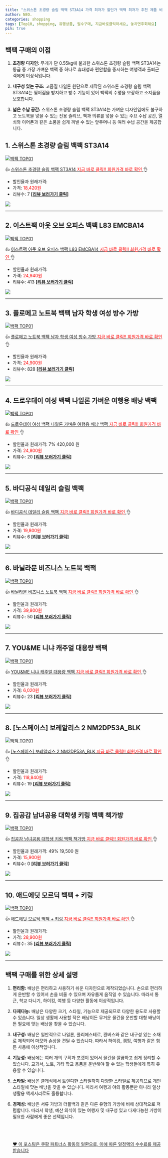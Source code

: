 ```yaml
---
title: "스위스톤 초경량 슬림 백팩 ST3A14 가격 최저가 할인가 백팩 최저가 추천 제품 비교"
author: NEO.
categories: shopping
tags: [Top10, shopping, 유행상품, 필수구매, 지금바로클릭하세요, 놓치면후회해요]
pin: true
---
```

## 백팩 구매의 이점
1. **초경량 디자인:** 무게가 단 0.55kg에 불과한 스위스톤 초경량 슬림 백팩 ST3A14는 동급 중 가장 가벼운 백팩 중 하나로 휴대성과 편안함을 중시하는 여행객과 출퇴근객에게 이상적입니다.


2. **내구성 있는 구조:** 고품질 나일론 원단으로 제작된 스위스톤 초경량 슬림 백팩 ST3A14는 찢어짐을 방지하고 방수 기능이 있어 백팩의 수명을 보장하고 소지품을 보호합니다.


3. **넓은 수납 공간:** 스위스톤 초경량 슬림 백팩 ST3A14는 가벼운 디자인임에도 불구하고 노트북을 넣을 수 있는 전용 슬리브, 책과 의류를 넣을 수 있는 주요 수납 공간, 열쇠와 이어폰과 같은 소품을 쉽게 꺼낼 수 있는 앞주머니 등 여러 수납 공간을 제공합니다.

   

## 1. 스위스톤 초경량 슬림 백팩 ST3A14

[![백팩 TOP01](https://thumbnail6.coupangcdn.com/thumbnails/remote/490x490ex/image/vendor_inventory/2355/b2d2cb92ad48f766cc3a6098e37fca87cf54acdf88f1005c8fc694a21b2e.jpg)](https://link.coupang.com/re/AFFSDP?lptag=AF3617701&subid=GithubCoopas&pageKey=7219993128&traceid=V0-153&itemId=18293544473&vendorItemId=85439172623)


👍 [스위스톤 초경량 슬림 백팩 ST3A14 <font color=red> 지금 바로 클릭!! 회원가격 바로 확인 </font> ](https://link.coupang.com/re/AFFSDP?lptag=AF3617701&subid=GithubCoopas&pageKey=7219993128&traceid=V0-153&itemId=18293544473&vendorItemId=85439172623) 👌 


- 할인율과 원래가격: 
- 가격: <span style='color:red'>18,420원</span>
- 리뷰수: 7  [**[리뷰 보러가기 클릭]**](https://link.coupang.com/re/AFFSDP?lptag=AF3617701&subid=GithubCoopas&pageKey=7219993128&traceid=V0-153&itemId=18293544473&vendorItemId=85439172623)

[![](/discount_price.png)](https://link.coupang.com/re/AFFSDP?lptag=AF3617701&subid=GithubCoopas&pageKey=7219993128&traceid=V0-153&itemId=18293544473&vendorItemId=85439172623)

---


   

## 2. 이스트팩 아웃 오브 오피스 백팩 L83 EMCBA14

[![백팩 TOP01](https://thumbnail6.coupangcdn.com/thumbnails/remote/490x490ex/image/retail/images/2553016487630738-390d3411-76c3-4fcd-b21c-041492694ce0.jpg)](https://link.coupang.com/re/AFFSDP?lptag=AF3617701&subid=GithubCoopas&pageKey=6536309847&traceid=V0-153&itemId=14536054704&vendorItemId=81778514536)


👍 [이스트팩 아웃 오브 오피스 백팩 L83 EMCBA14 <font color=red> 지금 바로 클릭!! 회원가격 바로 확인 </font> ](https://link.coupang.com/re/AFFSDP?lptag=AF3617701&subid=GithubCoopas&pageKey=6536309847&traceid=V0-153&itemId=14536054704&vendorItemId=81778514536) 👌 


- 할인율과 원래가격: 
- 가격: <span style='color:red'>24,940원</span>
- 리뷰수: 413  [**[리뷰 보러가기 클릭]**](https://link.coupang.com/re/AFFSDP?lptag=AF3617701&subid=GithubCoopas&pageKey=6536309847&traceid=V0-153&itemId=14536054704&vendorItemId=81778514536)

[![](/discount_price.png)](https://link.coupang.com/re/AFFSDP?lptag=AF3617701&subid=GithubCoopas&pageKey=6536309847&traceid=V0-153&itemId=14536054704&vendorItemId=81778514536)

---


   

## 3. 플로메고 노트북 백팩 남자 학생 여성 방수 가방

[![백팩 TOP01](https://thumbnail6.coupangcdn.com/thumbnails/remote/490x490ex/image/vendor_inventory/90f1/7c986eccf3e178653980f079b28be01998116db63cefb9549cfea994f556.jpg)](https://link.coupang.com/re/AFFSDP?lptag=AF3617701&subid=GithubCoopas&pageKey=7768534115&traceid=V0-153&itemId=20966697254&vendorItemId=88032016264)


👍 [플로메고 노트북 백팩 남자 학생 여성 방수 가방 <font color=red> 지금 바로 클릭!! 회원가격 바로 확인 </font> ](https://link.coupang.com/re/AFFSDP?lptag=AF3617701&subid=GithubCoopas&pageKey=7768534115&traceid=V0-153&itemId=20966697254&vendorItemId=88032016264) 👌 


- 할인율과 원래가격: 
- 가격: <span style='color:red'>24,900원</span>
- 리뷰수: 828  [**[리뷰 보러가기 클릭]**](https://link.coupang.com/re/AFFSDP?lptag=AF3617701&subid=GithubCoopas&pageKey=7768534115&traceid=V0-153&itemId=20966697254&vendorItemId=88032016264)

[![](/discount_price.png)](https://link.coupang.com/re/AFFSDP?lptag=AF3617701&subid=GithubCoopas&pageKey=7768534115&traceid=V0-153&itemId=20966697254&vendorItemId=88032016264)

---


   

## 4. 드로우데이 여성 백팩 나일론 가벼운 여행용 배낭 백팩

[![백팩 TOP01](https://thumbnail9.coupangcdn.com/thumbnails/remote/490x490ex/image/vendor_inventory/a31e/5c47a4583c5f690671548336e82f3f0ac01fcb8dfaea4e973ca13274fd0c.png)](https://link.coupang.com/re/AFFSDP?lptag=AF3617701&subid=GithubCoopas&pageKey=7710382449&traceid=V0-153&itemId=20667102833&vendorItemId=87489127229)


👍 [드로우데이 여성 백팩 나일론 가벼운 여행용 배낭 백팩 <font color=red> 지금 바로 클릭!! 회원가격 바로 확인 </font> ](https://link.coupang.com/re/AFFSDP?lptag=AF3617701&subid=GithubCoopas&pageKey=7710382449&traceid=V0-153&itemId=20667102833&vendorItemId=87489127229) 👌 


- 할인율과 원래가격: 7%  420,000   원
- 가격: <span style='color:red'>24,800원</span>
- 리뷰수: 20  [**[리뷰 보러가기 클릭]**](https://link.coupang.com/re/AFFSDP?lptag=AF3617701&subid=GithubCoopas&pageKey=7710382449&traceid=V0-153&itemId=20667102833&vendorItemId=87489127229)

[![](/discount_price.png)](https://link.coupang.com/re/AFFSDP?lptag=AF3617701&subid=GithubCoopas&pageKey=7710382449&traceid=V0-153&itemId=20667102833&vendorItemId=87489127229)

---


   

## 5. 바디공식 데일리 슬림 백팩

[![백팩 TOP01](https://thumbnail6.coupangcdn.com/thumbnails/remote/490x490ex/image/retail/images/1506003214953195-6b6d848f-d8b3-4231-b761-4927a05f0fba.jpg)](https://link.coupang.com/re/AFFSDP?lptag=AF3617701&subid=GithubCoopas&pageKey=5237889716&traceid=V0-153&itemId=7391665383&vendorItemId=74682779929)


👍 [바디공식 데일리 슬림 백팩 <font color=red> 지금 바로 클릭!! 회원가격 바로 확인 </font> ](https://link.coupang.com/re/AFFSDP?lptag=AF3617701&subid=GithubCoopas&pageKey=5237889716&traceid=V0-153&itemId=7391665383&vendorItemId=74682779929) 👌 


- 할인율과 원래가격: 
- 가격: <span style='color:red'>19,800원</span>
- 리뷰수: 6  [**[리뷰 보러가기 클릭]**](https://link.coupang.com/re/AFFSDP?lptag=AF3617701&subid=GithubCoopas&pageKey=5237889716&traceid=V0-153&itemId=7391665383&vendorItemId=74682779929)

[![](/discount_price.png)](https://link.coupang.com/re/AFFSDP?lptag=AF3617701&subid=GithubCoopas&pageKey=5237889716&traceid=V0-153&itemId=7391665383&vendorItemId=74682779929)

---


   

## 6. 바닐라문 비즈니스 노트북 백팩

[![백팩 TOP01](https://thumbnail10.coupangcdn.com/thumbnails/remote/490x490ex/image/retail/images/3620093382794290-0ca4acb3-3835-48e4-ad79-d1233110d851.png)](https://link.coupang.com/re/AFFSDP?lptag=AF3617701&subid=GithubCoopas&pageKey=6669593463&traceid=V0-153&itemId=15032059830&vendorItemId=82254679097)


👍 [바닐라문 비즈니스 노트북 백팩 <font color=red> 지금 바로 클릭!! 회원가격 바로 확인 </font> ](https://link.coupang.com/re/AFFSDP?lptag=AF3617701&subid=GithubCoopas&pageKey=6669593463&traceid=V0-153&itemId=15032059830&vendorItemId=82254679097) 👌 


- 할인율과 원래가격: 
- 가격: <span style='color:red'>39,800원</span>
- 리뷰수: 50  [**[리뷰 보러가기 클릭]**](https://link.coupang.com/re/AFFSDP?lptag=AF3617701&subid=GithubCoopas&pageKey=6669593463&traceid=V0-153&itemId=15032059830&vendorItemId=82254679097)

[![](/discount_price.png)](https://link.coupang.com/re/AFFSDP?lptag=AF3617701&subid=GithubCoopas&pageKey=6669593463&traceid=V0-153&itemId=15032059830&vendorItemId=82254679097)

---


   

## 7. YOU&ME 니냐 캐주얼 대용량 백팩

[![백팩 TOP01](https://thumbnail6.coupangcdn.com/thumbnails/remote/490x490ex/image/rs_quotation_api/ctnz3vnt/e680d5a1311c4b2ba0164668286716d0.jpg)](https://link.coupang.com/re/AFFSDP?lptag=AF3617701&subid=GithubCoopas&pageKey=5972625427&traceid=V0-153&itemId=10732078418&vendorItemId=78012683987)


👍 [YOU&ME 니냐 캐주얼 대용량 백팩 <font color=red> 지금 바로 클릭!! 회원가격 바로 확인 </font> ](https://link.coupang.com/re/AFFSDP?lptag=AF3617701&subid=GithubCoopas&pageKey=5972625427&traceid=V0-153&itemId=10732078418&vendorItemId=78012683987) 👌 


- 할인율과 원래가격: 
- 가격: <span style='color:red'>6,020원</span>
- 리뷰수: 23  [**[리뷰 보러가기 클릭]**](https://link.coupang.com/re/AFFSDP?lptag=AF3617701&subid=GithubCoopas&pageKey=5972625427&traceid=V0-153&itemId=10732078418&vendorItemId=78012683987)

[![](/discount_price.png)](https://link.coupang.com/re/AFFSDP?lptag=AF3617701&subid=GithubCoopas&pageKey=5972625427&traceid=V0-153&itemId=10732078418&vendorItemId=78012683987)

---


   

## 8. [노스페이스] 보레알리스 2 NM2DP53A_BLK

[![백팩 TOP01](https://thumbnail10.coupangcdn.com/thumbnails/remote/490x490ex/image/vendor_inventory/b710/6587f89620eefc6c97ccb98424aa27c596caea9110614380d4f1e7294c2c.jpg)](https://link.coupang.com/re/AFFSDP?lptag=AF3617701&subid=GithubCoopas&pageKey=7156119327&traceid=V0-153&itemId=18000854047&vendorItemId=85156955661)


👍 [[노스페이스] 보레알리스 2 NM2DP53A_BLK <font color=red> 지금 바로 클릭!! 회원가격 바로 확인 </font> ](https://link.coupang.com/re/AFFSDP?lptag=AF3617701&subid=GithubCoopas&pageKey=7156119327&traceid=V0-153&itemId=18000854047&vendorItemId=85156955661) 👌 


- 할인율과 원래가격: 
- 가격: <span style='color:red'>118,840원</span>
- 리뷰수: 19  [**[리뷰 보러가기 클릭]**](https://link.coupang.com/re/AFFSDP?lptag=AF3617701&subid=GithubCoopas&pageKey=7156119327&traceid=V0-153&itemId=18000854047&vendorItemId=85156955661)

[![](/discount_price.png)](https://link.coupang.com/re/AFFSDP?lptag=AF3617701&subid=GithubCoopas&pageKey=7156119327&traceid=V0-153&itemId=18000854047&vendorItemId=85156955661)

---


   

## 9. 집공감 남녀공용 대학생 키링 백팩 책가방

[![백팩 TOP01](https://thumbnail10.coupangcdn.com/thumbnails/remote/490x490ex/image/vendor_inventory/090b/7d9caad531b35f6df48890a6a1231774b4ffdcddb023a32cb1374d44fa54.jpg)](https://link.coupang.com/re/AFFSDP?lptag=AF3617701&subid=GithubCoopas&pageKey=7803186892&traceid=V0-153&itemId=21139079987&vendorItemId=88200749724)


👍 [집공감 남녀공용 대학생 키링 백팩 책가방 <font color=red> 지금 바로 클릭!! 회원가격 바로 확인 </font> ](https://link.coupang.com/re/AFFSDP?lptag=AF3617701&subid=GithubCoopas&pageKey=7803186892&traceid=V0-153&itemId=21139079987&vendorItemId=88200749724) 👌 


- 할인율과 원래가격: 49%  19,500   원
- 가격: <span style='color:red'>15,900원</span>
- 리뷰수: 0  [**[리뷰 보러가기 클릭]**](https://link.coupang.com/re/AFFSDP?lptag=AF3617701&subid=GithubCoopas&pageKey=7803186892&traceid=V0-153&itemId=21139079987&vendorItemId=88200749724)

[![](/discount_price.png)](https://link.coupang.com/re/AFFSDP?lptag=AF3617701&subid=GithubCoopas&pageKey=7803186892&traceid=V0-153&itemId=21139079987&vendorItemId=88200749724)

---


   

## 10. 애드에딧 모르딕 백팩 + 키링

[![백팩 TOP01](https://thumbnail10.coupangcdn.com/thumbnails/remote/490x490ex/image/retail/images/13127573029058572-909fef71-ebc7-4234-9493-a70736ab27bf.jpg)](https://link.coupang.com/re/AFFSDP?lptag=AF3617701&subid=GithubCoopas&pageKey=5876810289&traceid=V0-153&itemId=10297413871&vendorItemId=70005414885)


👍 [애드에딧 모르딕 백팩 + 키링 <font color=red> 지금 바로 클릭!! 회원가격 바로 확인 </font> ](https://link.coupang.com/re/AFFSDP?lptag=AF3617701&subid=GithubCoopas&pageKey=5876810289&traceid=V0-153&itemId=10297413871&vendorItemId=70005414885) 👌 


- 할인율과 원래가격: 
- 가격: <span style='color:red'>28,900원</span>
- 리뷰수: 35  [**[리뷰 보러가기 클릭]**](https://link.coupang.com/re/AFFSDP?lptag=AF3617701&subid=GithubCoopas&pageKey=5876810289&traceid=V0-153&itemId=10297413871&vendorItemId=70005414885)

[![](/discount_price.png)](https://link.coupang.com/re/AFFSDP?lptag=AF3617701&subid=GithubCoopas&pageKey=5876810289&traceid=V0-153&itemId=10297413871&vendorItemId=70005414885)

---
## 백팩 구매를 위한 상세 설명
1. **편리함:** 배낭은 편리하고 사용하기 쉬운 디자인으로 제작되었습니다. 손으로 편리하게 운반할 수 있어서 손을 비울 수 있으며 자유롭게 움직일 수 있습니다. 따라서 통근, 학교 다니기, 하이킹, 여행 등 다양한 활동에 이상적입니다.

2. **다재다능:** 배낭은 다양한 크기, 스타일, 기능으로 제공되므로 다양한 용도로 사용할 수 있습니다. 일상 생활에 사용할 작은 배낭이든 무거운 물건을 운반할 대형 배낭이든 필요에 맞는 배낭을 찾을 수 있습니다.

3. **내구성:** 배낭은 일반적으로 나일론, 폴리에스테르, 캔버스와 같은 내구성 있는 소재로 제작되어 마모와 손상을 견딜 수 있습니다. 따라서 하이킹, 캠핑, 여행과 같은 힘든 사용에 이상적입니다.

4. **기능성:** 배낭에는 여러 개의 구획과 포켓이 있어서 물건을 깔끔하고 쉽게 정리할 수 있습니다. 교과서, 노트, 기타 학교 용품을 운반해야 할 수 있는 학생들에게 특히 유용할 수 있습니다.

5. **스타일:** 배낭은 클래식에서 트렌디한 스타일까지 다양한 스타일로 제공되므로 개인 스타일에 맞는 배낭을 찾을 수 있습니다. 따라서 여행과 야외 활동뿐만 아니라 일상 생활용 액세서리로도 훌륭합니다.

6. **경제성:** 배낭은 서류 가방과 더플백과 같은 다른 유형의 가방에 비해 상대적으로 저렴합니다. 따라서 학생, 예산 의식이 있는 여행자 및 내구성 있고 다재다능한 가방이 필요한 사람에게 좋은 선택입니다.<br><br><br><br><br> [ ❤  이 포스팅은 쿠팡 파트너스 활동의 일환으로, 이에 따른 일정액의 수수료를 제공받습니다](https://link.coupang.com/a/bcEFyh)